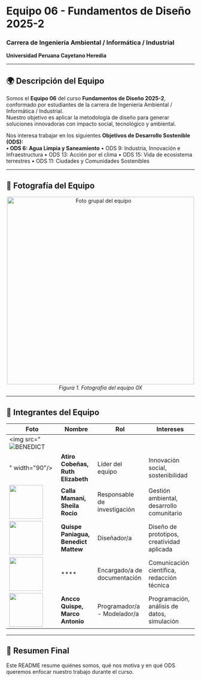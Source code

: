 # Equipo 06 - Fundamentos de Diseño 2025-2  
### Carrera de Ingeniería Ambiental / Informática / Industrial  
**Universidad Peruana Cayetano Heredia**

---

## 🌍 Descripción del Equipo  
Somos el **Equipo 06** del curso **Fundamentos de Diseño 2025-2**, conformado por estudiantes de la carrera de Ingeniería Ambiental / Informática / Industrial.  
Nuestro objetivo es aplicar la metodología de diseño para generar soluciones innovadoras con impacto social, tecnológico y ambiental.  

Nos interesa trabajar en los siguientes **Objetivos de Desarrollo Sostenible (ODS):**  
**•	ODS 6: Agua Limpia y Saneamiento**
•	ODS 9: Industria, Innovación e Infraestructura
•	ODS 13: Acción por el clima
•	ODS 15: Vida de ecosistema terrestres
•	ODS 11: Ciudades y Comunidades Sostenibles

---

## 📸 Fotografía del Equipo  
<p align="center">
  <img src="/Recursos/Imágenes/equipo.png" alt="Foto grupal del equipo" width="500"/><br>
  <em>Figura 1. Fotografía del equipo 0X</em>
</p>

---

## 👥 Integrantes del Equipo  

| Foto | Nombre | Rol | Intereses |
|------|--------|-----|-----------|
| <img src="![BENEDICT](https://github.com/user-attachments/assets/cd42b0fb-1a25-45ac-acb2-6ad0efec717b)
" width="90"/> | **Atiro Cobeñas, Ruth Elizabeth** | Líder del equipo | Innovación social, sostenibilidad |
| <img src="/Recursos/Imágenes/integrante2.png" width="90"/> | **Calla Mamani, Sheila Rocio** | Responsable de investigación | Gestión ambiental, desarrollo comunitario |
| <img src="/Recursos/Imágenes/integrante1.png" width="90"/> | **Quispe Paniagua, Benedict Mattew** | Diseñador/a | Diseño de prototipos, creatividad aplicada |
| <img src="/Recursos/Imágenes/integrante2.png" width="90"/> | **** | Encargado/a de documentación | Comunicación científica, redacción técnica |
| <img src="/Recursos/Imágenes/integrante1.png" width="90"/> | **Ancco Quispe, Marco Antonio** | Programador/a - Modelador/a | Programación, análisis de datos, simulación |

---

## 📌 Resumen Final  
Este README resume quiénes somos, qué nos motiva y en qué ODS queremos enfocar nuestro trabajo durante el curso.  
